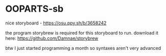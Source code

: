 # OOPARTS-sb
nice storyboard - https://osu.ppy.sh/b/3658242

the program storybrew is required for this storyboard to run. download it here: https://github.com/Damnae/storybrew

btw I just started programming a month so syntaxes aren't very advanced
